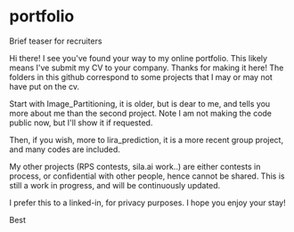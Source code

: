 # portfolio
Brief teaser for recruiters

Hi there! I see you've found your way to my online portfolio. This likely means I've submit my CV to your company. Thanks for making it here! 
The folders in this github correspond to some projects that I may or may not have put on the cv.

Start with Image_Partitioning, it is older, but is dear to me, and tells you more about me than the second project. Note I am not making the code public now, but I'll show it if requested.

Then, if you wish, more to lira_prediction, it is a more recent group project, and many codes are included.

My other projects (RPS contests, sila.ai work..) are either contests in process, or confidential with other people, hence cannot be shared. This is still a work in progress, and will be continuously updated.

I prefer this to a linked-in, for privacy purposes. I hope you enjoy your stay!

Best
